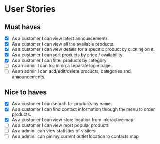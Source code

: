 # User Stories

## Must haves
* [x] As a customer I can view latest announcements.
* [x] As a customer I can view all the available products.
* [x] As a customer I can view details for a specific product by clicking on it.
* [x] As a customer I can sort products by price / availability.
* [x] As a customer I can filter products by category.
* [ ] As an admin I can log in on a separate login page.
* [ ] As an admin I can add/edit/delete products, categories and announcements.

## Nice to haves
* [x] As a customer I can search for products by name.
* [x] As a customer I can find contact information through the menu to order products.
* [x] As a customer I can view store location from interactive map
* [ ] As a customer I can view most popular products
* [ ] As a admin I can view statistics of visitors
* [ ] As a admin I can pin my current outlet location to contacts map
